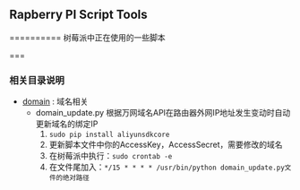 ## Rapberry PI Script Tools
==========
树莓派中正在使用的一些脚本

===
### 相关目录说明
 * [domain](/domain) : 域名相关
   - domain_update.py
     根据万网域名API在路由器外网IP地址发生变动时自动更新域名的绑定IP
     1. `sudo pip install aliyunsdkcore`
     2. 更新脚本文件中你的AccessKey，AccessSecret，需要修改的域名
     3. 在树莓派中执行：`sudo crontab -e`
     4. 在文件尾加入：`*/15 * * * * /usr/bin/python domain_update.py文件的绝对路径`

